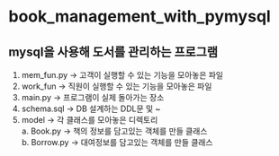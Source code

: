 # book_management_with_pymysql
mysql을 사용해 도서를 관리하는 프로그램<br>
---------------------------------------
1. mem_fun.py -> 고객이 실행할 수 있는 기능을 모아놓은 파일<br>
2. work_fun -> 직원이 실행할 수 있는 기능을 모아놓은 파일<br>
3. main.py -> 프로그램이 실제 돌아가는 장소<br>
4. schema.sql -> DB 설계하는 DDL문 및 ~<br>
5. model -> 각 클래스를 모아놓은 디렉토리<br>
  a. Book.py -> 책의 정보를 담고있는 객체를 만들 클래스<br>
  b. Borrow.py -> 대여정보를 담고있는 객체를 만들 클래스<br>
